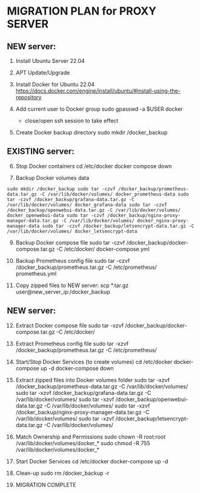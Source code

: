 MIGRATION PLAN for PROXY SERVER
======================================

NEW server:
----------------
1. Install Ubuntu Server 22.04

2. APT Update/Upgrade

3. Install Docker for Ubuntu 22.04
	https://docs.docker.com/engine/install/ubuntu/#install-using-the-repository

4. Add current user to Docker group
	sudo gpasswd -a $USER docker
	* close/open ssh session to take effect

5. Create Docker backup directory
	sudo mkdir /docker_backup

EXISTING server:
--------------------
6. Stop Docker containers
	cd /etc/docker
	docker compose down

7. Backup Docker volumes data
   
``
	sudo mkdir /docker_backup
	sudo tar -czvf /docker_backup/prometheus-data.tar.gz -C /var/lib/docker/volumes/ docker_prometheus-data
	sudo tar -czvf /docker_backup/grafana-data.tar.gz -C /var/lib/docker/volumes/ docker_grafana-data
	sudo tar -czvf /docker_backup/openwebui-data.tar.gz -C /var/lib/docker/volumes/ docker_openwebui-data
	sudo tar -czvf /docker_backup/nginx-proxy-manager-data.tar.gz -C /var/lib/docker/volumes/ docker_nginx-proxy-manager-data
	sudo tar -czvf /docker_backup/letsencrypt-data.tar.gz -C /var/lib/docker/volumes/ docker_letsencrypt-data
``

9. Backup Docker compose file
	sudo tar -czvf /docker_backup/docker-compose.tar.gz -C /etc/docker/ docker-compose.yml

10. Backup Prometheus config file
	sudo tar -czvf /docker_backup/prometheus.tar.gz -C /etc/prometheus/ prometheus.yml

11. Copy zipped files to NEW server:
	scp *.tar.gz user@new_server_ip:/docker_backup

NEW server:
----------------
12. Extract Docker compose file
	sudo tar -xzvf /docker_backup/docker-compose.tar.gz -C /etc/docker/

12. Extract Prometheus config file
	sudo tar -xzvf /docker_backup/prometheus.tar.gz -C /etc/prometheus/

13. Start/Stop Docker Services (to create volumes)
	cd /etc/docker
	docker-compose up -d
	docker-compose down

11. Extract zipped files into Docker volumes folder
	sudo tar -xzvf /docker_backup/prometheus-data.tar.gz -C /var/lib/docker/volumes/
	sudo tar -xzvf /docker_backup/grafana-data.tar.gz -C /var/lib/docker/volumes/
	sudo tar -xzvf /docker_backup/openwebui-data.tar.gz -C /var/lib/docker/volumes/
	sudo tar -xzvf /docker_backup/nginx-proxy-manager-data.tar.gz -C /var/lib/docker/volumes/
	sudo tar -xzvf /docker_backup/letsencrypt-data.tar.gz -C /var/lib/docker/volumes/

13. Match Ownership and Permissions
	sudo chown -R root:root /var/lib/docker/volumes/docker_*
	sudo chmod -R 755 /var/lib/docker/volumes/docker_*

13. Start Docker Services
	cd /etc/docker
	docker-compose up -d

14. Clean-up
	sudo rm /docker_backup -r

14. MIGRATION COMPLETE
